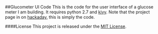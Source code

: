 ##Glucometer UI Code
This is the code for the user interface of a glucose meter I am building.  It requires python 2.7 and [kivy](https://kivy.org/#home).
Note that the project page in on [hackaday](https://hackaday.io/project/12778-raspberry-pi-glucometer), this is simply the code.

####License
This project is released under the [MIT License](https://opensource.org/licenses/MIT).
